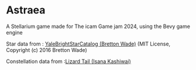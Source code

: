 # Astraea

A Stellarium game made for The icam Game jam 2024, using the Bevy game engine

Star data from : [YaleBrightStarCatalog (Bretton Wade)](https://github.com/brettonw/YaleBrightStarCatalog/blob/master/bsc5-short.json) (MIT License, Copyright (c) 2016 Bretton Wade)

Constellation data from :[Lizard Tail (Isana Kashiwai)](https://www.lizard-tail.com/isana/lab/starlitnight/)

